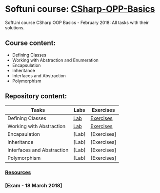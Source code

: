 # Softuni course: [CSharp-OPP-Basics](https://softuni.bg/trainings/1842/csharp-oop-basics-february-2018)
SoftUni course CSharp OOP Basics - February 2018: All tasks with their solutions.

## Course content:
- Defining Classes
- Working with Abstraction and Enumeration
- Encapsulation
- Inheritance
- Interfaces and Abstraction
- Polymorphism

## Repository content:
Tasks							| Labs																																| Exercises																																	
--------------------------------|-----------------------------------------------------------------------------------------------------------------------------------|----------------
Defining Classes				| [Lab](https://github.com/dobroslav-atanasov/CSharp-OOP-Basics/tree/master/01.DefiningClasses-Lab)									| [Exercises](https://github.com/dobroslav-atanasov/CSharp-OOP-Basics/tree/master/02.DefiningClasses-Exercises)
Working with Abstraction		| [Lab](https://github.com/dobroslav-atanasov/CSharp-OOP-Basics/tree/master/03.WorkingWithAbstraction-Lab)							| [Exercises](https://github.com/dobroslav-atanasov/CSharp-OOP-Basics/tree/master/04.WorkingWithAbstraction-Exercises)
Encapsulation					| [Lab]																																| [Exercises]
Inheritance						| [Lab]																																| [Exercises]
Interfaces and Abstraction		| [Lab]																																| [Exercises]
Polymorphism					| [Lab]																																| [Exercises]

### [Resources](https://github.com/dobroslav-atanasov/CSharp-OOP-Basics/tree/master/Resources)

### [Exam - 18 March 2018]